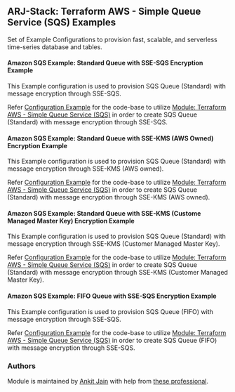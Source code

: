 ## ARJ-Stack: Terraform AWS - Simple Queue Service (SQS) Examples

Set of Example Configurations to provision fast, scalable, and serverless time-series database and tables.

#### Amazon SQS Example: Standard Queue with SSE-SQS Encryption Example

This Example configuration is used to provision SQS Queue (Standard) with message encryption through SSE-SQS.

Refer [Configuration Example](https://github.com/arjstack/terraform-aws-examples/tree/main/aws-sqs/standard-sse-sqs) for the code-base to utilize [Module: Terraform AWS - Simple Queue Service (SQS)](https://github.com/arjstack/terraform-aws-sqs) in order to create SQS Queue (Standard) with message encryption through SSE-SQS.

#### Amazon SQS Example: Standard Queue with SSE-KMS (AWS Owned) Encryption Example

This Example configuration is used to provision SQS Queue (Standard) with message encryption through SSE-KMS (AWS owned).

Refer [Configuration Example](https://github.com/arjstack/terraform-aws-examples/tree/main/aws-sqs/standard-sse-kms) for the code-base to utilize [Module: Terraform AWS - Simple Queue Service (SQS)](https://github.com/arjstack/terraform-aws-sqs) in order to create SQS Queue (Standard) with message encryption through SSE-KMS (AWS owned).

#### Amazon SQS Example: Standard Queue with SSE-KMS (Custome Managed Master Key) Encryption Example

This Example configuration is used to provision SQS Queue (Standard) with message encryption through SSE-KMS (Customer Managed Master Key).

Refer [Configuration Example](https://github.com/arjstack/terraform-aws-examples/tree/main/aws-sqs/standard-sse-kms-cmk) for the code-base to utilize [Module: Terraform AWS - Simple Queue Service (SQS)](https://github.com/arjstack/terraform-aws-sqs) in order to create SQS Queue (Standard) with message encryption through SSE-KMS (Customer Managed Master Key).

#### Amazon SQS Example: FIFO Queue with SSE-SQS Encryption Example

This Example configuration is used to provision SQS Queue (FIFO) with message encryption through SSE-SQS.

Refer [Configuration Example](https://github.com/arjstack/terraform-aws-examples/tree/main/aws-sqs/fifo-sse-sqs) for the code-base to utilize [Module: Terraform AWS - Simple Queue Service (SQS)](https://github.com/arjstack/terraform-aws-sqs) in order to create SQS Queue (FIFO) with message encryption through SSE-SQS.

### Authors

Module is maintained by [Ankit Jain](https://github.com/ankit-jn) with help from [these professional](https://github.com/arjstack/terraform-aws-examples/graphs/contributors).

